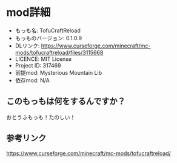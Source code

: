 # mod詳細

- もっも名: TofuCraftReload
- もっものバージョン: 0.1.0.9
- DLリンク: https://www.curseforge.com/minecraft/mc-mods/tofucraftreload/files/3115668
- LICENCE: MIT License
- Project ID: 317469
- 前提mod: Mysterious Mountain Lib
- 依存mod: N/A

## このもっもは何をするんですか？
おとうふもっも！たのしい！

## 参考リンク
https://www.curseforge.com/minecraft/mc-mods/tofucraftreload/